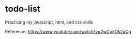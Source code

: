 # todo-list
Practicing my javascript, html, and css skills


Reference: https://www.youtube.com/watch?v=2wCpkOk2uCg
